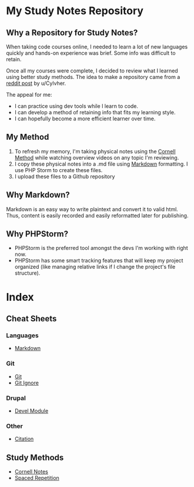 # My Study Notes Repository

## Why a Repository for Study Notes?
When taking code courses online, I needed to learn a lot of new languages quickly and hands-on experience was brief. Some info was difficult to retain.

Once all my courses were complete, I decided to review what I learned using better study methods.
The idea to make a repository came from a [reddit post](https://www.reddit.com/r/learnprogramming/comments/11n6n7z/using_github_to_write_my_notes_has_helped_me/) by u/Cylvher.

The appeal for me:
* I can practice using dev tools while I learn to code.
* I can develop a method of retaining info that fits my learning style.
* I can hopefully become a more efficient learner over time.

## My Method

1. To refresh my memory, I'm taking physical notes using the [Cornell Method](cornell-notes.md) while watching overview videos on any topic I'm reviewing.
2. I copy these physical notes into a .md file using [Markdown](markdown.md) formatting. I use PHP Storm to create these files.
3. I upload these files to a Github repository

## Why Markdown?
Markdown is an easy way to write plaintext and convert it to valid html. Thus, content is easily recorded and easily reformatted later for publishing.

## Why PHPStorm?
* PHPStorm is the preferred tool amongst the devs I'm working with right now.
* PHPStorm has some smart tracking features that will keep my project organized (like managing relative links if I change the project's file structure).

# Index

## Cheat Sheets

### Languages
* [Markdown](markdown.md)

### Git
* [Git](git-basics.md)
* [Git Ignore](gitignore.md)

### Drupal
* [Devel Module](devel-module.md)

### Other
* [Citation](citation.md)

## Study Methods
* [Cornell Notes](cornell-notes.md)
* [Spaced Repetition](spaced-repetition.md)

